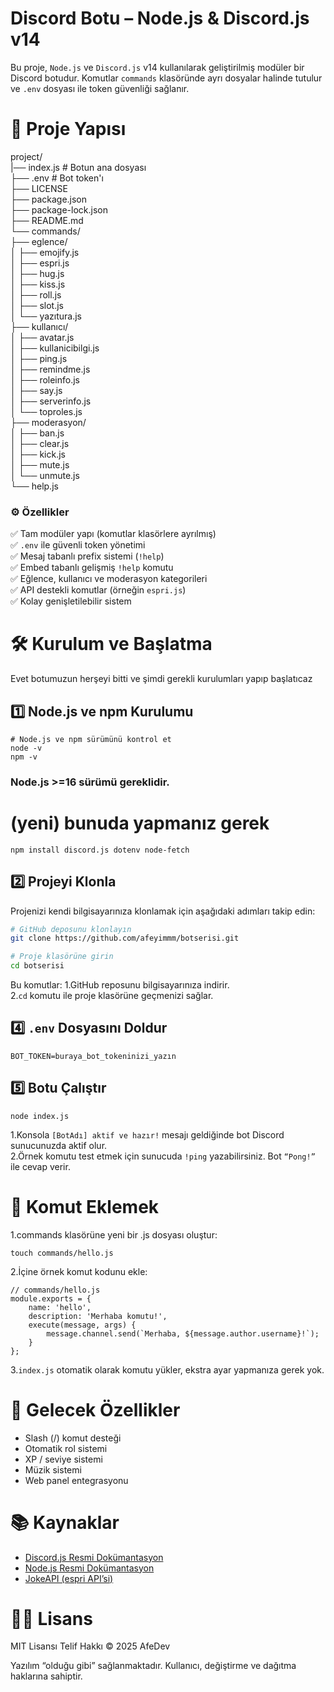 # Discord Botu – Node.js & Discord.js v14

Bu proje, `Node.js` ve `Discord.js` v14 kullanılarak geliştirilmiş modüler bir Discord botudur. Komutlar `commands` klasöründe ayrı dosyalar halinde tutulur ve `.env` dosyası ile token güvenliği sağlanır.






# 📂 Proje Yapısı
project/                   
|── index.js   # Botun ana dosyası                   
├── .env      # Bot token'ı                                          
├── LICENSE   
├── package.json        
├── package-lock.json           
├── README.md                      
└── commands/             
    ├── eglence/                                             
    │   ├── emojify.js                                                        
    │   ├── espri.js                                     
    │   ├── hug.js                                                          
    │   ├── kiss.js                                 
    │   ├── roll.js        
    │   ├── slot.js                                                    
    │   └── yazıtura.js                                       
    ├── kullanıcı/                            
    │   ├── avatar.js                                              
    │   ├── kullanicibilgi.js                   
    │   ├── ping.js                                 
    │   ├── remindme.js                              
    │   ├── roleinfo.js                   
    │   ├── say.js                                                 
    │   ├── serverinfo.js                                             
    │   └── toproles.js                                   
    ├── moderasyon/                                               
    │   ├── ban.js                                    
    │   ├── clear.js                                          
    │   ├── kick.js                  
    │   ├── mute.js                         
    │   └── unmute.js                                                    
    └── help.js                  

 
### ⚙️ Özellikler

✅ Tam modüler yapı (komutlar klasörlere ayrılmış)            
✅ ```.env``` ile güvenli token yönetimi                     
✅ Mesaj tabanlı prefix sistemi (```!help```)                     
✅ Embed tabanlı gelişmiş ```!help``` komutu                                    
✅ Eğlence, kullanıcı ve moderasyon kategorileri                       
✅ API destekli komutlar (örneğin ```espri.js```)                    
✅ Kolay genişletilebilir sistem              


# 🛠 Kurulum ve Başlatma
 Evet botumuzun herşeyi bitti ve şimdi gerekli kurulumları yapıp başlatıcaz

## 1️⃣ Node.js ve npm Kurulumu

```
# Node.js ve npm sürümünü kontrol et
node -v
npm -v
```
### Node.js >=16 sürümü gereklidir.
# (yeni) bunuda yapmanız gerek
```
npm install discord.js dotenv node-fetch
```


## 2️⃣ Projeyi Klonla
Projenizi kendi bilgisayarınıza klonlamak için aşağıdaki adımları takip edin:
```bash 
# GitHub deposunu klonlayın
git clone https://github.com/afeyimmm/botserisi.git

# Proje klasörüne girin
cd botserisi
```
Bu komutlar:
1.GitHub reposunu bilgisayarınıza indirir.                   
2.```cd``` komutu ile proje klasörüne geçmenizi sağlar.               






## 4️⃣ ```.env``` Dosyasını Doldur

```
BOT_TOKEN=buraya_bot_tokeninizi_yazın
```

## 5️⃣ Botu Çalıştır

```
node index.js
```
1.Konsola ```[BotAdı] aktif ve hazır!``` mesajı geldiğinde bot Discord sunucunuzda aktif olur.                            
2.Örnek komutu test etmek için sunucuda ```!ping``` yazabilirsiniz. Bot ```“Pong!”``` ile cevap verir.                             




# 📝 Komut Eklemek

1.commands klasörüne yeni bir .js dosyası oluştur:                                          

```
touch commands/hello.js
```
2.İçine örnek komut kodunu ekle:                                      

```
// commands/hello.js
module.exports = {
    name: 'hello',
    description: 'Merhaba komutu!',
    execute(message, args) {
        message.channel.send(`Merhaba, ${message.author.username}!`);
    }
};
```
3.```index.js``` otomatik olarak komutu yükler, ekstra ayar yapmanıza gerek yok.      






# 🚀 Gelecek Özellikler

- Slash (/) komut desteği
- Otomatik rol sistemi
- XP / seviye sistemi
- Müzik sistemi
- Web panel entegrasyonu







# 📚 Kaynaklar
- [Discord.js Resmi Dokümantasyon](https://discord.js.org/)                                        
- [Node.js Resmi Dokümantasyon](https://nodejs.org/)
- [JokeAPI (espri API’si)](https://v2.jokeapi.dev/)                                  

# 🧑‍💻 Lisans

MIT Lisansı
Telif Hakkı © 2025 AfeDev

Yazılım “olduğu gibi” sağlanmaktadır. Kullanıcı, değiştirme ve dağıtma haklarına sahiptir.

